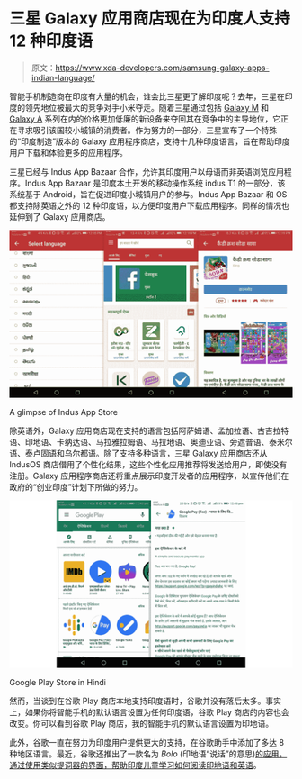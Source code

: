 # 三星 Galaxy 应用商店现在为印度人支持 12 种印度语

> 原文：<https://www.xda-developers.com/samsung-galaxy-apps-indian-language/>

智能手机制造商在印度有大量的机会，谁会比三星更了解印度呢？去年，三星在印度的领先地位被最大的竞争对手小米夺走。随着三星通过包括 [Galaxy M](https://www.xda-developers.com/samsung-galaxy-m20-m10-india-launch/) 和 [Galaxy A](https://www.xda-developers.com/samsung-galaxy-a10-galaxy-a30-galaxy-a50-india-launch/) 系列在内的价格更加低廉的新设备来夺回其在竞争中的主导地位，它正在寻求吸引该国较小城镇的消费者。作为努力的一部分，三星宣布了一个特殊的“印度制造”版本的 Galaxy 应用程序商店，支持十几种印度语言，旨在帮助印度用户下载和体验更多的应用程序。

三星已经与 Indus App Bazaar 合作，允许其印度用户以母语而非英语浏览应用程序。Indus App Bazaar 是印度本土开发的移动操作系统 indus T1 的一部分，该系统基于 Android，旨在促进印度小城镇用户的参与。Indus App Bazaar 和 OS 都支持除英语之外的 12 种印度语，以方便印度用户下载应用程序。同样的情况也延伸到了 Galaxy 应用商店。

 <picture>![indus app store samsung galaxy app store](img/73865b4538332dee380e4a41847f5840.png)</picture> 

A glimpse of Indus App Store

除英语外，Galaxy 应用商店现在支持的语言包括阿萨姆语、孟加拉语、古吉拉特语、印地语、卡纳达语、马拉雅拉姆语、马拉地语、奥迪亚语、旁遮普语、泰米尔语、泰卢固语和乌尔都语。除了支持多种语言，三星 Galaxy 应用商店还从 IndusOS 商店借用了个性化结果，这些个性化应用推荐将发送给用户，即使没有注册。Galaxy 应用程序商店还将重点展示印度开发者的应用程序，以宣传他们在政府的“创业印度”计划下所做的努力。

 <picture>![Google Play Store in Hindi](img/f29276b36cf8fbcd0b42ea5c97f09071.png)</picture> 

Google Play Store in Hindi

然而，当谈到在谷歌 Play 商店本地支持印度语时，谷歌并没有落后太多。事实上，如果你将智能手机的默认语言设置为任何印度语，谷歌 Play 商店的内容也会改变。你可以看到谷歌 Play 商店，我的智能手机的默认语言设置为印地语。

此外，谷歌一直在努力为印度用户提供更大的支持，在谷歌助手中添加了多达 8 种地区语言。最近，谷歌还推出了一款名为 *Bolo* (印地语“说话”的意思)[的应用，通过使用类似提词器的界面，帮助印度儿童学习如何阅读印地语和英语](https://bolo.withgoogle.com/intl/en/)。